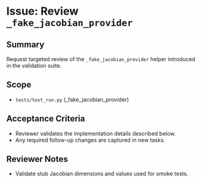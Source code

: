 # Issue: Review `_fake_jacobian_provider`

## Summary
Request targeted review of the `_fake_jacobian_provider` helper introduced in the validation suite.

## Scope
- `tests/test_run.py` (_fake_jacobian_provider)

## Acceptance Criteria
- Reviewer validates the implementation details described below.
- Any required follow-up changes are captured in new tasks.

## Reviewer Notes
- Validate stub Jacobian dimensions and values used for smoke tests.
